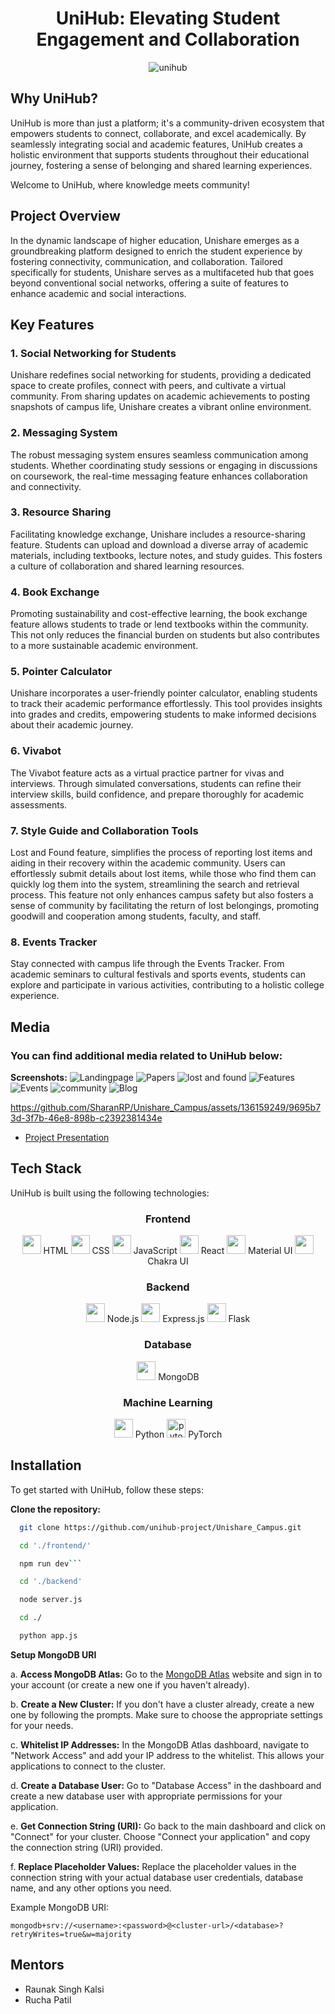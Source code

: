 <h1 align="center"><span style="blue">UniHub</span>: Elevating Student Engagement and Collaboration</h1>


<p align="center">
  <img src="https://i.ibb.co/DD7Ndp6/unihub.png" alt="unihub">
</p>

## Why UniHub?

UniHub is more than just a platform; it's a community-driven ecosystem that empowers students to connect, collaborate, and excel academically. By seamlessly integrating social and academic features, UniHub creates a holistic environment that supports students throughout their educational journey, fostering a sense of belonging and shared learning experiences.

Welcome to UniHub, where knowledge meets community!


## Project Overview

In the dynamic landscape of higher education, Unishare emerges as a groundbreaking platform designed to enrich the student experience by fostering connectivity, communication, and collaboration. Tailored specifically for students, Unishare serves as a multifaceted hub that goes beyond conventional social networks, offering a suite of features to enhance academic and social interactions.

## Key Features

### 1. Social Networking for Students

Unishare redefines social networking for students, providing a dedicated space to create profiles, connect with peers, and cultivate a virtual community. From sharing updates on academic achievements to posting snapshots of campus life, Unishare creates a vibrant online environment.

### 2. Messaging System

The robust messaging system ensures seamless communication among students. Whether coordinating study sessions or engaging in discussions on coursework, the real-time messaging feature enhances collaboration and connectivity.

### 3. Resource Sharing

Facilitating knowledge exchange, Unishare includes a resource-sharing feature. Students can upload and download a diverse array of academic materials, including textbooks, lecture notes, and study guides. This fosters a culture of collaboration and shared learning resources.

### 4. Book Exchange

Promoting sustainability and cost-effective learning, the book exchange feature allows students to trade or lend textbooks within the community. This not only reduces the financial burden on students but also contributes to a more sustainable academic environment.

### 5. Pointer Calculator

Unishare incorporates a user-friendly pointer calculator, enabling students to track their academic performance effortlessly. This tool provides insights into grades and credits, empowering students to make informed decisions about their academic journey.

### 6. Vivabot

The Vivabot feature acts as a virtual practice partner for vivas and interviews. Through simulated conversations, students can refine their interview skills, build confidence, and prepare thoroughly for academic assessments.

### 7. Style Guide and Collaboration Tools

Lost and Found feature, simplifies the process of reporting lost items and aiding in their recovery within the academic community. Users can effortlessly submit details about lost items, while those who find them can quickly log them into the system, streamlining the search and retrieval process. This feature not only enhances campus safety but also fosters a sense of community by facilitating the return of lost belongings, promoting goodwill and cooperation among students, faculty, and staff.

### 8. Events Tracker

Stay connected with campus life through the Events Tracker. From academic seminars to cultural festivals and sports events, students can explore and participate in various activities, contributing to a holistic college experience.


## Media

### You can find additional media related to UniHub below:

**Screenshots:**
![Landingpage](https://github.com/SharanRP/Unishare_Campus/assets/136159249/d7f68250-8e23-4312-82f9-062857a85dc3)
![Papers](https://github.com/SharanRP/Unishare_Campus/assets/136159249/6bc9860a-4970-44b3-a83e-5bb18071a0b9)
![lost and found](https://github.com/SharanRP/Unishare_Campus/assets/136159249/e9afaee0-6490-4fb1-ab1e-f8115055af1e)
![Features](https://github.com/SharanRP/Unishare_Campus/assets/136159249/d7ea7661-5505-45bd-bcaa-678bb139261f)
![Events](https://github.com/SharanRP/Unishare_Campus/assets/136159249/3a51d982-4412-4cbe-a244-aabd49505842)
![community](https://github.com/SharanRP/Unishare_Campus/assets/136159249/a07b7f1c-58e7-4769-afdf-e1ed7c9e0a31)
![Blog](https://github.com/SharanRP/Unishare_Campus/assets/136159249/bfb53ea4-a4a5-403e-b399-5e926ab9238f)


https://github.com/SharanRP/Unishare_Campus/assets/136159249/9695b73d-3f7b-46e8-898b-c2392381434e

- [Project Presentation](https://example.com/unihub_presentation.pdf)

## Tech Stack

UniHub is built using the following technologies:
<div align="center">

### Frontend

<img src="https://img.icons8.com/color/36/000000/html-5--v1.png" width="30" height="30"/> HTML
<img src="https://img.icons8.com/color/36/000000/css3.png" width="30" height="30"/> CSS
<img src="https://img.icons8.com/color/36/000000/javascript--v1.png" width="30" height="30"/> JavaScript
<img src="https://img.icons8.com/color/36/000000/react-native.png" width="30" height="30"/> React
<img src="https://img.icons8.com/color/36/000000/material-ui.png" width="30" height="30"/> Material UI
<img src="https://img.icons8.com/color/36/000000/chakra-ui.png" width="30" height="30"/> Chakra UI

### Backend

<img src="https://img.icons8.com/color/36/000000/nodejs.png" width="30" height="30"/> Node.js
<img src="https://img.icons8.com/color/36/000000/express.png" width="30" height="30"/> Express.js
<img src="https://img.icons8.com/fluent/36/000000/flask.png" width="30" height="30"/> Flask

### Database

<img src="https://img.icons8.com/color/36/000000/mongodb.png" width="30" height="30"/> MongoDB

### Machine Learning

<img src="https://img.icons8.com/color/36/000000/python--v2.png" width="30" height="30"/> Python
<img src="https://www.vectorlogo.zone/logos/pytorch/pytorch-icon.svg" alt="pytorch" width="30" height="30"/> PyTorch 

</div>


## Installation

To get started with UniHub, follow these steps:

**Clone the repository:**
  ```bash
    git clone https://github.com/unihub-project/Unishare_Campus.git
```

  ```bash
    cd './frontend/'
```

  ```bash
    npm run dev```
```

   ```bash
     cd './backend'
```

   ```bash
     node server.js
```

   ```bash
     cd ./
```

   ```bash
     python app.js
```



**Setup MongoDB URI**

a. **Access MongoDB Atlas:** Go to the [MongoDB Atlas](https://www.mongodb.com/cloud/atlas) website and sign in to your account (or create a new one if you haven't already).

b. **Create a New Cluster:** If you don't have a cluster already, create a new one by following the prompts. Make sure to choose the appropriate settings for your needs.

c. **Whitelist IP Addresses:** In the MongoDB Atlas dashboard, navigate to "Network Access" and add your IP address to the whitelist. This allows your applications to connect to the cluster.

d. **Create a Database User:** Go to "Database Access" in the dashboard and create a new database user with appropriate permissions for your application.

e. **Get Connection String (URI):** Go back to the main dashboard and click on "Connect" for your cluster. Choose "Connect your application" and copy the connection string (URI) provided.

f. **Replace Placeholder Values:** Replace the placeholder values in the connection string with your actual database user credentials, database name, and any other options you need.

Example MongoDB URI:

```plaintext
mongodb+srv://<username>:<password>@<cluster-url>/<database>?retryWrites=true&w=majority
```


## Mentors
- Raunak Singh Kalsi
- Rucha Patil
